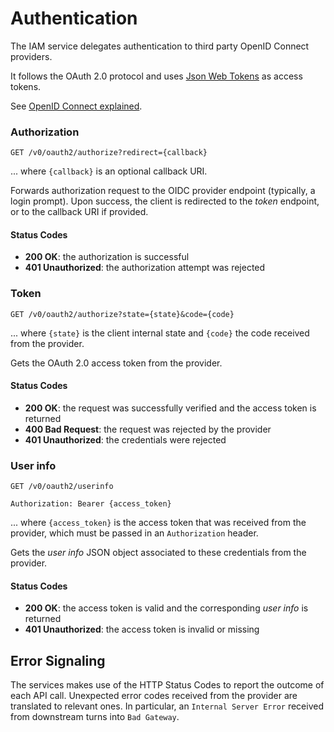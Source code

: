 # Authentication

The IAM service delegates authentication to third party OpenID Connect providers.

It follows the OAuth 2.0 protocol and uses [Json Web Tokens](https://jwt.io) as access tokens.

See [OpenID Connect explained](https://connect2id.com/learn/openid-connect).

### Authorization

```
GET /v0/oauth2/authorize?redirect={callback}
```
... where `{callback}` is an optional callback URI.

Forwards authorization request to the OIDC provider endpoint (typically, a login prompt).
Upon success, the client is redirected to the *token* endpoint, or to the callback URI if provided.

#### Status Codes

- **200 OK**: the authorization is successful
- **401 Unauthorized**: the authorization attempt was rejected

### Token

```
GET /v0/oauth2/authorize?state={state}&code={code}
```
... where `{state}` is the client internal state and `{code}` the code received from the provider.

Gets the OAuth 2.0 access token from the provider.

#### Status Codes

- **200 OK**: the request was successfully verified and the access token is returned
- **400 Bad Request**: the request was rejected by the provider
- **401 Unauthorized**: the credentials were rejected

### User info

```
GET /v0/oauth2/userinfo

Authorization: Bearer {access_token}
```
... where `{access_token}` is the access token that was received from the provider, which must be passed in an `Authorization` header.

Gets the *user info* JSON object associated to these credentials from the provider.

#### Status Codes

- **200 OK**: the access token is valid and the corresponding *user info* is returned
- **401 Unauthorized**: the access token is invalid or missing

## Error Signaling

The services makes use of the HTTP Status Codes to report the outcome of each API call.
Unexpected error codes received from the provider are translated to relevant ones.
In particular, an `Internal Server Error` received from downstream turns into `Bad Gateway`.